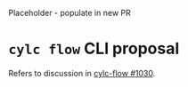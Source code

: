 Placeholder - populate in new PR
# `cylc flow` CLI proposal
Refers to discussion in [cylc-flow #1030](https://github.com/cylc/cylc-flow/issues/1030).
